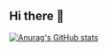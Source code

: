## Hi there 👋
[![Anurag's GitHub stats](https://github-readme-stats.vercel.app/api?username=ptrckmgl)](https://github.com/ptrckmgl/github-readme-stats)
<!--
**ptrckmgl/ptrckmgl** is a ✨ _special_ ✨ repository because its `README.md` (this file) appears on your GitHub profile.

Here are some ideas to get you started:

- 🔭 I’m currently working on ...
- 🌱 I’m currently learning ...
- 👯 I’m looking to collaborate on ...
- 🤔 I’m looking for help with ...
- 💬 Ask me about ...
- 📫 How to reach me: ...
- 😄 Pronouns: ...
- ⚡ Fun fact: ...
-->
